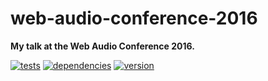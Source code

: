 # web-audio-conference-2016

**My talk at the Web Audio Conference 2016.**

[![tests](https://img.shields.io/travis/chrisguttandin/web-audio-conference-2016/master.svg?style=flat-square)](https://travis-ci.org/chrisguttandin/web-audio-conference-2016)
[![dependencies](https://img.shields.io/david/chrisguttandin/web-audio-conference-2016.svg?style=flat-square)](https://www.npmjs.com/package/web-audio-conference-2016)
[![version](https://img.shields.io/npm/v/web-audio-conference-2016.svg?style=flat-square)](https://www.npmjs.com/package/web-audio-conference-2016)
